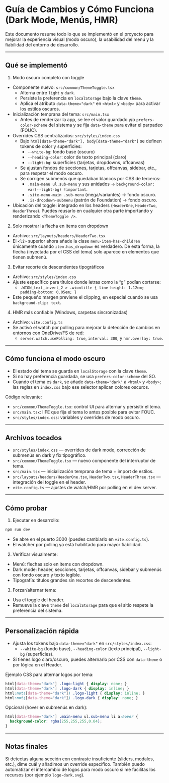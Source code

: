 # Guía de Cambios y Cómo Funciona (Dark Mode, Menús, HMR)

Este documento resume todo lo que se implementó en el proyecto para mejorar la experiencia visual (modo oscuro), la usabilidad del menú y la fiabilidad del entorno de desarrollo.

---

## Qué se implementó

1) Modo oscuro completo con toggle
- Componente nuevo: `src/common/ThemeToggle.tsx`
  - Alterna entre `light` y `dark`.
  - Persiste la preferencia en `localStorage` bajo la clave `theme`.
  - Aplica el atributo `data-theme="dark"` en `<html>` y `<body>` para activar los estilos oscuros.
- Inicialización temprana del tema: `src/main.tsx`
  - Antes de renderizar la app, se lee el valor guardado y/o `prefers-color-scheme` del sistema y se fija `data-theme` para evitar el parpadeo (FOUC).
- Overrides CSS centralizados: `src/styles/index.css`
  - Bajo `html[data-theme="dark"], body[data-theme="dark"]` se definen tokens de color y superficies:
    - `--white-bg`: fondo base (oscuro)
    - `--heading-color`: color de texto principal (claro)
    - `--light-bg`: superficies (tarjetas, dropdowns, offcanvas)
  - Se ajustan fondos de secciones, tarjetas, offcanvas, sidebar, etc., para respetar el modo oscuro.
  - Se corrigen submenús que quedaban blancos por CSS de terceros:
    - `.main-menu ul.sub-menu` y sus anidados → `background-color: var(--light-bg) !important`.
    - `.site-menu-main .sub-menu` (mega/variantes) → fondo oscuro.
    - `.is-dropdown-submenu` (patrón de Foundation) → fondo oscuro.
- Ubicación del toggle: integrado en los headers (`HeaderOne`, `HeaderTwo`, `HeaderThree`). Puedes reusarlo en cualquier otra parte importando y renderizando `<ThemeToggle />`.

2) Solo mostrar la flecha en items con dropdown
- Archivo: `src/layouts/headers/HeaderTwo.tsx`
- El `<li>` superior ahora añade la clase `menu-item-has-children` únicamente cuando `item.has_dropdown` es verdadero. De esta forma, la flecha (inyectada por el CSS del tema) solo aparece en elementos que tienen submenú.

3) Evitar recorte de descendentes tipográficos
- Archivo: `src/styles/index.css`
- Ajuste específico para títulos donde letras como la “g” podían cortarse:
  - `.WION_text_invert_2 > .wiontitle { line-height: 1.12em; padding-bottom: 0.05em; }`
- Este pequeño margen previene el clipping, en especial cuando se usa `background-clip: text`.

4) HMR más confiable (Windows, carpetas sincronizadas)
- Archivo: `vite.config.ts`
- Se activó el watch por polling para mejorar la detección de cambios en entornos con OneDrive/FS de red:
  - `server.watch.usePolling: true`, `interval: 300`, y `hmr.overlay: true`.

---

## Cómo funciona el modo oscuro

- El estado del tema se guarda en `localStorage` con la clave `theme`.
- Si no hay preferencia guardada, se usa `prefers-color-scheme` del SO.
- Cuando el tema es `dark`, se añade `data-theme="dark"` a `<html>` y `<body>`; las reglas en `index.css` bajo ese selector aplican colores oscuros.

Código relevante:
- `src/common/ThemeToggle.tsx`: control UI para alternar y persistir el tema.
- `src/main.tsx`: IIFE que fija el tema lo antes posible para evitar FOUC.
- `src/styles/index.css`: variables y overrides de modo oscuro.

---

## Archivos tocados

- `src/styles/index.css` — overrides de dark mode, corrección de submenús en dark y fix tipográfico.
- `src/common/ThemeToggle.tsx` — nuevo componente del interruptor de tema.
- `src/main.tsx` — inicialización temprana de tema + import de estilos.
- `src/layouts/headers/HeaderOne.tsx`, `HeaderTwo.tsx`, `HeaderThree.tsx` — integración del toggle en el header.
- `vite.config.ts` — ajustes de watch/HMR por polling en el dev server.

---

## Cómo probar

1) Ejecutar en desarrollo:

```bash
npm run dev
```

- Se abre en el puerto 3000 (puedes cambiarlo en `vite.config.ts`).
- El watcher por polling ya está habilitado para mayor fiabilidad.

2) Verificar visualmente:
- Menú: flechas solo en items con dropdown.
- Dark mode: header, secciones, tarjetas, offcanvas, sidebar y submenús con fondo oscuro y texto legible.
- Tipografía: títulos grandes sin recortes de descendentes.

3) Forzar/alternar tema:
- Usa el toggle del header.
- Remueve la clave `theme` del `localStorage` para que el sitio respete la preferencia del sistema.

---

## Personalización rápida

- Ajusta los tokens bajo `data-theme="dark"` en `src/styles/index.css`:
  - `--white-bg` (fondo base), `--heading-color` (texto principal), `--light-bg` (superficies).
- Si tienes logo claro/oscuro, puedes alternarlo por CSS con `data-theme` o por lógica en el Header.

Ejemplo CSS para alternar logos por tema:

```css
html[data-theme="dark"] .logo-light { display: none; }
html[data-theme="dark"] .logo-dark { display: inline; }
html:not([data-theme="dark"]) .logo-light { display: inline; }
html:not([data-theme="dark"]) .logo-dark { display: none; }
```

Opcional (hover en submenús en dark):

```css
html[data-theme="dark"] .main-menu ul.sub-menu li a:hover {
  background-color: rgba(255,255,255,0.04);
}
```

---

## Notas finales

Si detectas alguna sección con contraste insuficiente (sliders, modales, etc.), dime cuál y añadimos un override específico. También puedo automatizar el intercambio de logos para modo oscuro si me facilitas los recursos (por ejemplo `logo-dark.svg`).
